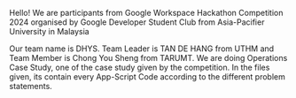 Hello! We are participants from Google Workspace Hackathon Competition 2024
organised by Google Developer Student Club from Asia-Pacifier University in Malaysia

Our team name is DHYS. 
Team Leader is TAN DE HANG from UTHM and Team Member is Chong You Sheng from TARUMT.
We are doing Operations Case Study, one of the case study given by the competition.
In the files given, its contain every App-Script Code according to the different problem statements.
